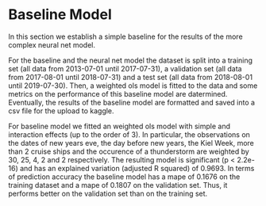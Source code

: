 # Baseline Model

In this section we establish a simple baseline for the results of the more complex neural net model.

For the baseline and the neural net model the dataset is split into a training set (all data from 2013-07-01 until 2017-07-31), a validation set (all data from 2017-08-01 until 2018-07-31) and a test set (all data from 2018-08-01 until 2019-07-30). Then, a weighted ols model is fitted to the data and some metrics on the performance of this baseline model are datermined. Eventually, the results of the baseline model are formatted and saved into a csv file for the upload to kaggle.

For baseline model we fitted an weighted ols model with simple and interaction effects (up to the order of 3). In particular, the observations on the dates of new years eve, the day before new years, the Kiel Week, more than 2 cruise ships and the occurence of a thunderstorm are weighted by 30, 25, 4, 2 and 2 respectively. The resulting model is significant (p < 2.2e-16) and has an explained variation (adjusted R squared) of 0.9693.
In terms of prediction accuracy the baseline model has a mape of 0.1676 on the training dataset and a mape of 0.1807 on the validation set. Thus, it performs better on the validation set than on the training set.
